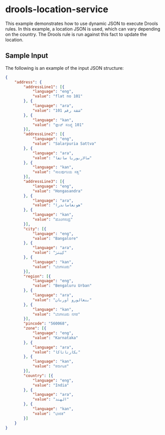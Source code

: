 # drools-location-service

This example demonstrates how to use dynamic JSON to execute Drools rules. In this example, a location JSON is used, which can vary depending on the country. The Drools rule is run against this fact to update the location.

## Sample Input

The following is an example of the input JSON structure:

```json
{
	"address": {
		"addressLine1": [{
			"language": "eng",
			"value": "flat no 101"
		}, {
			"language": "ara",
			"value": "شقة رقم 101"
		}, {
			"language": "kan",
			"value": "ಫ್ಲಾಟ್ ಸಂಖ್ಯೆ 101"
		}],
		"addressLine2": [{
			"language": "eng",
			"value": "Salarpuria Sattva"
		}, {
			"language": "ara",
			"value": "سالاربوريا ساتفا"
		}, {
			"language": "kan",
			"value": "ಸಾಲರ್ಪುರಿಯ ಸತ್ವ"
		}],
		"addressLine3": [{
			"language": "eng",
			"value": "Hongasandra"
		}, {
			"language": "ara",
			"value": "هونغاساندرا"
		}, {
			"language": "kan",
			"value": "ಹೊಂಗಸಂದ್ರ"
		}],
		"city": [{
			"language": "eng",
			"value": "Bangalore"
		}, {
			"language": "ara",
			"value": "كِنِترَ"
		}, {
			"language": "kan",
			"value": "ಬೆಂಗಳೂರು"
		}],
		"region": [{
			"language": "eng",
			"value": "Bengaluru Urban"
		}, {
			"language": "ara",
			"value": "بنغالورو أوربان"
		}, {
			"language": "kan",
			"value": "ಬೆಂಗಳೂರು ನಗರ"
		}],
		"pincode": "560068",
		"zone": [{
			"language": "eng",
			"value": "Karnataka"
		}, {
			"language": "ara",
			"value": "بكارناتاكا"
		}, {
			"language": "kan",
			"value": "ಕರ್ನಾಟಕ"
		}],
		"country": [{
			"language": "eng",
			"value": "India"
		}, {
			"language": "ara",
			"value": "الهند"
		}, {
			"language": "kan",
			"value": "ಭಾರತ"
		}]
	}
}
